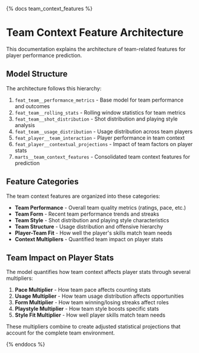 {% docs team_context_features %}

# Team Context Feature Architecture

This documentation explains the architecture of team-related features for player performance prediction.

## Model Structure

The architecture follows this hierarchy:

1. `feat_team__performance_metrics` - Base model for team performance and outcomes
2. `feat_team__rolling_stats` - Rolling window statistics for team metrics
3. `feat_team__shot_distribution` - Shot distribution and playing style analysis
4. `feat_team__usage_distribution` - Usage distribution across team players
5. `feat_player__team_interaction` - Player performance in team context
6. `feat_player__contextual_projections` - Impact of team factors on player stats
7. `marts__team_context_features` - Consolidated team context features for prediction

## Feature Categories

The team context features are organized into these categories:

* **Team Performance** - Overall team quality metrics (ratings, pace, etc.)
* **Team Form** - Recent team performance trends and streaks
* **Team Style** - Shot distribution and playing style characteristics
* **Team Structure** - Usage distribution and offensive hierarchy
* **Player-Team Fit** - How well the player's skills match team needs
* **Context Multipliers** - Quantified team impact on player stats

## Team Impact on Player Stats

The model quantifies how team context affects player stats through several multipliers:

1. **Pace Multiplier** - How team pace affects counting stats
2. **Usage Multiplier** - How team usage distribution affects opportunities
3. **Form Multiplier** - How team winning/losing streaks affect roles
4. **Playstyle Multiplier** - How team style boosts specific stats
5. **Style Fit Multiplier** - How well player skills match team needs

These multipliers combine to create adjusted statistical projections that account for the complete team environment.

{% enddocs %}